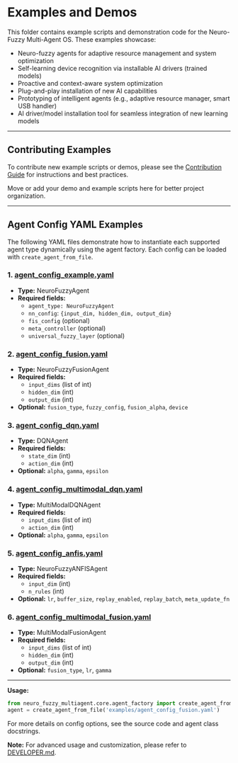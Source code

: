 # Examples and Demos

This folder contains example scripts and demonstration code for the Neuro-Fuzzy Multi-Agent OS. These examples showcase:
- Neuro-fuzzy agents for adaptive resource management and system optimization
- Self-learning device recognition via installable AI drivers (trained models)
- Proactive and context-aware system optimization
- Plug-and-play installation of new AI capabilities
- Prototyping of intelligent agents (e.g., adaptive resource manager, smart USB handler)
- AI driver/model installation tool for seamless integration of new learning models

---

## Contributing Examples

To contribute new example scripts or demos, please see the [Contribution Guide](../docs/CONTRIBUTING.md) for instructions and best practices.

Move or add your demo and example scripts here for better project organization.

---

## Agent Config YAML Examples

The following YAML files demonstrate how to instantiate each supported agent type dynamically using the agent factory. Each config can be loaded with `create_agent_from_file`.

### 1. [agent_config_example.yaml](./agent_config_example.yaml)

- **Type:** NeuroFuzzyAgent
- **Required fields:**
  - `agent_type: NeuroFuzzyAgent`
  - `nn_config`: `{input_dim, hidden_dim, output_dim}`
  - `fis_config` (optional)
  - `meta_controller` (optional)
  - `universal_fuzzy_layer` (optional)

### 2. [agent_config_fusion.yaml](./agent_config_fusion.yaml)

- **Type:** NeuroFuzzyFusionAgent
- **Required fields:**
  - `input_dims` (list of int)
  - `hidden_dim` (int)
  - `output_dim` (int)
- **Optional:** `fusion_type`, `fuzzy_config`, `fusion_alpha`, `device`

### 3. [agent_config_dqn.yaml](./agent_config_dqn.yaml)

- **Type:** DQNAgent
- **Required fields:**
  - `state_dim` (int)
  - `action_dim` (int)
- **Optional:** `alpha`, `gamma`, `epsilon`

### 4. [agent_config_multimodal_dqn.yaml](./agent_config_multimodal_dqn.yaml)

- **Type:** MultiModalDQNAgent
- **Required fields:**
  - `input_dims` (list of int)
  - `action_dim` (int)
- **Optional:** `alpha`, `gamma`, `epsilon`

### 5. [agent_config_anfis.yaml](./agent_config_anfis.yaml)

- **Type:** NeuroFuzzyANFISAgent
- **Required fields:**
  - `input_dim` (int)
  - `n_rules` (int)
- **Optional:** `lr`, `buffer_size`, `replay_enabled`, `replay_batch`, `meta_update_fn`

### 6. [agent_config_multimodal_fusion.yaml](./agent_config_multimodal_fusion.yaml)

- **Type:** MultiModalFusionAgent
- **Required fields:**
  - `input_dims` (list of int)
  - `hidden_dim` (int)
  - `output_dim` (int)
- **Optional:** `fusion_type`, `lr`, `gamma`

---

**Usage:**

```python
from neuro_fuzzy_multiagent.core.agent_factory import create_agent_from_file
agent = create_agent_from_file('examples/agent_config_fusion.yaml')
```

For more details on config options, see the source code and agent class docstrings.

**Note:** For advanced usage and customization, please refer to [DEVELOPER.md](../docs/DEVELOPER.md).
